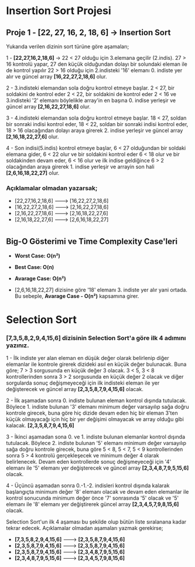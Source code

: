 # Insertion Sort Projesi

## Proje 1 - [22, 27, 16, 2, 18, 6] -> Insertion Sort

Yukarıda verilen dizinin sort türüne göre aşamaları;

1 - **[22,27,16,2,18,6]** -> 22 < 27 olduğu için 3.elemana geçilir (2.indis). 27 > 16 kontrolü yapar, 27 den küçük olduğundan dolayı bir solundaki eleman ile de kontrol yapılır 22 > 16 olduğu için 2.indisteki '16' elemanı 0. indiste yer alır ve güncel array **[16,22,27,2,18,6]** olur.

2 - 3.indisteki elemandan sola doğru kontrol etmeye başlar. 2 < 27, bir soldakini de kontrol eder 2 < 22, bir soldakini de kontrol eder 2 < 16 ve 3.indisteki '2' elemanı böylelikle array'in en başına 0. indise yerleşir ve güncel array **[2,16,22,27,18,6]** olur.

3 - 4.indisteki elemandan sola doğru kontrol etmeye başlar. 18 < 27, soldan bir sonraki indisi kontrol eder, 18 < 22, soldan bir sonraki indisi kontrol eder, 18 > 16 olacağından dolayı araya girerek 2. indise yerleşir ve güncel array **[2,16,18,22,27,6]** olur.

4 - Son indisi(5.indis) kontrol etmeye başlar, 6 < 27 olduğundan bir soldaki elemana gider, 6 < 22 olur ve bir soldakini kontrol eder 6 < 18 olur ve bir soldakinden devam eder, 6 < 16 olur ve ilk indise geldiğince 6 > 2 olacağından araya girerek 1. indise yerleşir ve arrayin son hali **[2,6,16,18,22,27]** olur.

### Açıklamalar olmadan yazarsak;
- [22,27,16,2,18,6] ---> [16,22,27,2,18,6]
- [16,22,27,2,18,6] ---> [2,16,22,27,18,6]
- [2,16,22,27,18,6] ---> [2,16,18,22,27,6]
- [2,16,18,22,27,6] ---> [2,6,16,18,22,27]

#


## Big-O Gösterimi ve Time Complexity Case'leri 
- **Worst Case:     O(n²)**
- **Best Case:      O(n)**
- **Avarage Case:   O(n²)**

- [2,6,16,18,22,27] dizisine göre '18' elemanı 3. indiste yer alır yani ortada. Bu sebeple, **Avarage Case - O(n²)** kapsamına girer.

# Selection Sort
### **[7,3,5,8,2,9,4,15,6]** dizisinin Selection Sort'a göre ilk 4 adımını yazınız.


1 - İlk indiste yer alan eleman en düşük değer olarak belirlenip diğer elemanlar ile kontrole girerek dizideki asıl en küçük değer bulunacak. Buna göre; 7 > 3 sorgusunda en küçük değer 3 olacak. 3 < 5, 3 < 8 kontrollerinden sonra 3 > 2 sorgusunda en küçük değer 2 olacak ve diğer sorgularda sonuç değişmeyeceği için ilk indisteki eleman ile yer değişterecek ve güncel array **[2,3,5,8,7,9,4,15,6]** olacak.

2 - İlk aşamadan sonra 0. indiste bulunan eleman kontrol dışında tutulacak. Böylece 1. indiste bulunan '3' elemanı minimum değer varsayılıp sağa doğru kontrole girecek, buna göre hiç dizide devam eden hiç bir eleman 3'ten küçük olmayacağı için hiç bir yer değişimi olmayacak ve array olduğu gibi kalacak. **[2,3,5,8,7,9,4,15,6]**

3 - İkinci aşamadan sona 0. ve 1. indiste bulunan elemanlar kontrol dışında tutulacak. Böylece 2. indiste bulunan '5' elemanı minimum değer varsayılıp sağa doğru kontrole girecek, buna göre 5 < 8, 5 < 7, 5 < 9 kontrollerinden sonra 5 > 4 kontrolü gerçekleşecek ve minimum değer 4 olarak belirlenecek. Devam eden kontrollerde sonuç değişmeyeceği için '4' elemanı ile '5' elemanı yer değişterecek ve güncel array **[2,3,4,8,7,9,5,15,6]** olacak.

4 - Üçüncü aşamadan sonra 0.-1.-2. indisleri kontrol dışında kalarak başlangıçta minimum değer '8' elemanı olacak ve devam eden elemanlar ile kontrol sonucunda minimum değer önce '7' sonrasında '5' olacak ve '5' elemanı ile '8' elemanı yer değiştirerek güncel array **[2,3,4,5,7,9,8,15,6]** olacak.

Selection Sort'un ilk 4 aşaması bu şekilde olup bütün liste sıralanana kadar tekrar edecek. Açıklamalar olmadan aşamaları yazmak gerekirse;

- **[7,3,5,8,2,9,4,15,6]** ---> **[2,3,5,8,7,9,4,15,6]**
- **[2,3,5,8,7,9,4,15,6]** ---> **[2,3,5,8,7,9,4,15,6]**
- **[2,3,5,8,7,9,4,15,6]** ---> **[2,3,4,8,7,9,5,15,6]**
- **[2,3,4,8,7,9,5,15,6]** ---> **[2,3,4,5,7,9,8,15,6]**